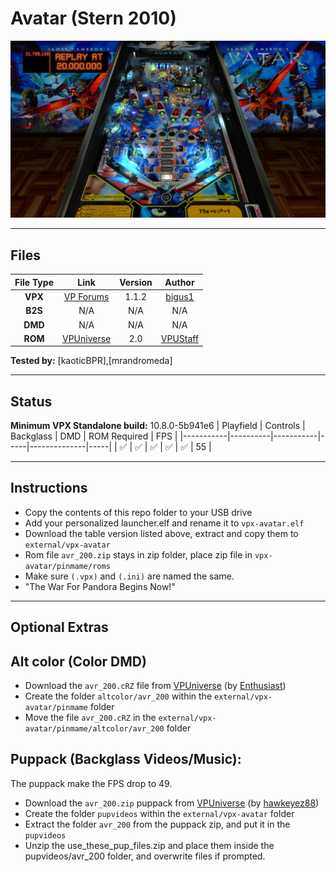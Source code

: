 # Avatar (Stern 2010)

![Table Preview](../../images/vpx-avatar.webp)

---

## Files
| File Type | Link | Version | Author |
|:---------:|:----:|:-------:|:------:|
| **VPX** | [VP Forums](https://www.vpforums.org/index.php?app=downloads&showfile=14294) | 1.1.2 | [bigus1](https://www.vpforums.org/index.php?s=dbae17e67cbc2653be1a326c8134f0e7&showuser=107629) |
| **B2S** | N/A | N/A | N/A |
| **DMD** | N/A | N/A | N/A |
| **ROM** | [VPUniverse](http://vpuniverse.com/forums/files/file/3441-avr_200zip/) | 2.0 | [VPUStaff](https://vpuniverse.com/profile/50-vpustaff/) |

**Tested by:** [kaoticBPR],[mrandromeda]

---

## Status 
**Minimum VPX Standalone build:** 10.8.0-5b941e6
| Playfield | Controls | Backglass | DMD | ROM Required | FPS | 
|-----------|----------|-----------|-----|--------------|-----|
| :white_check_mark: | :white_check_mark: | :white_check_mark: | :white_check_mark: | :white_check_mark: | 55 |

---

## Instructions
- Copy the contents of this repo folder to your USB drive
- Add your personalized launcher.elf and rename it to `vpx-avatar.elf`
- Download the table version listed above, extract and copy them to `external/vpx-avatar`
- Rom file `avr_200.zip` stays in zip folder, place zip file in `vpx-avatar/pinmame/roms`
- Make sure `(.vpx)` and `(.ini)` are named the same.
- "The War For Pandora Begins Now!"

---

## Optional Extras

## Alt color (Color DMD)

- Download the `avr_200.cRZ` file from [VPUniverse](https://vpuniverse.com/files/file/24415-avatar-stern-2010-serum-colorization/) (by [Enthusiast](https://vpuniverse.com/profile/62357-enthusiast/))
- Create the folder `altcolor/avr_200` within the `external/vpx-avatar/pinmame` folder
- Move the file `avr_200.cRZ` in the `external/vpx-avatar/pinmame/altcolor/avr_200` folder

## Puppack (Backglass Videos/Music):

The puppack make the FPS drop to 49.

- Download the `avr_200.zip` puppack from [VPUniverse](https://vpuniverse.com/files/file/8717-avatar-puppack/) (by [hawkeyez88](https://vpuniverse.com/profile/11315-hawkeyez88/))
- Create the folder `pupvideos` within the `external/vpx-avatar` folder
- Extract the folder `avr_200` from the puppack zip, and put it in the `pupvideos`
- Unzip the use_these_pup_files.zip and place them inside the pupvideos/avr_200 folder, and overwrite files if prompted. 

